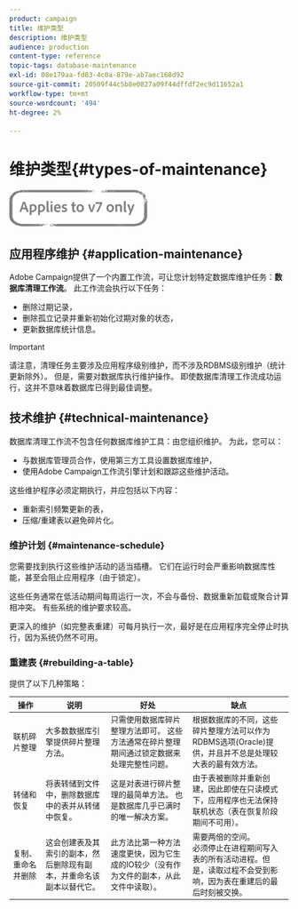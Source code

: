 ```yaml
---
product: campaign
title: 维护类型
description: 维护类型
audience: production
content-type: reference
topic-tags: database-maintenance
exl-id: 08e179aa-fd83-4c0a-879e-ab7aec168d92
source-git-commit: 20509f44c5b8e0827a09f44dffdf2ec9d11652a1
workflow-type: tm+mt
source-wordcount: '494'
ht-degree: 2%

---
```


# 维护类型{#types-of-maintenance}

![](../../assets/v7-only.svg)

## 应用程序维护 {#application-maintenance}

Adobe Campaign提供了一个内置工作流，可让您计划特定数据库维护任务：**数据库清理工作流**。 此工作流会执行以下任务：

* 删除过期记录，
* 删除孤立记录并重新初始化过期对象的状态，
* 更新数据库统计信息。

>[!IMPORTANT]
>
>请注意，清理任务主要涉及应用程序级别维护，而不涉及RDBMS级别维护（统计更新除外）。 但是，需要对数据库执行维护操作。 即使数据库清理工作流成功运行，这并不意味着数据库已得到最佳调整。

## 技术维护 {#technical-maintenance}

数据库清理工作流不包含任何数据库维护工具：由您组织维护。 为此，您可以：

* 与数据库管理员合作，使用第三方工具设置数据库维护，
* 使用Adobe Campaign工作流引擎计划和跟踪这些维护活动。

这些维护程序必须定期执行，并应包括以下内容：

* 重新索引频繁更新的表，
* 压缩/重建表以避免碎片化。

### 维护计划 {#maintenance-schedule}

您需要找到执行这些维护活动的适当插槽。 它们在运行时会严重影响数据库性能，甚至会阻止应用程序（由于锁定）。

这些任务通常在低活动期间每周运行一次，不会与备份、数据重新加载或聚合计算相冲突。 有些系统的维护要求较高。

更深入的维护（如完整表重建）可每月执行一次，最好是在应用程序完全停止时执行，因为系统仍然不可用。

### 重建表 {#rebuilding-a-table}

提供了以下几种策略：

<table> 
 <thead> 
  <tr> 
   <th> 操作 </th> 
   <th> 说明 </th> 
   <th> 好处 </th> 
   <th> 缺点 </th> 
  </tr> 
 </thead> 
 <tbody> 
  <tr> 
   <td> 联机碎片整理<br /> </td> 
   <td> 大多数数据库引擎提供碎片整理方法。<br /> </td> 
   <td> 只需使用数据库碎片整理方法即可。 这些方法通常在碎片整理期间通过锁定数据来处理完整性问题。<br /> </td> 
   <td> 根据数据库的不同，这些碎片整理方法可以作为RDBMS选项(Oracle)提供，并且并不总是处理较大表的最有效方法。<br /> </td> 
  </tr> 
  <tr> 
   <td> 转储和恢复<br /> </td> 
   <td> 将表转储到文件中，删除数据库中的表并从转储中恢复。<br /> </td> 
   <td> 这是对表进行碎片整理的最简单方法。 也是数据库几乎已满时的唯一解决方案。<br /> </td> 
   <td> 由于表被删除并重新创建，因此即使在只读模式下，应用程序也无法保持联机状态（表在恢复阶段期间不可用）。<br /> </td> 
  </tr> 
  <tr> 
   <td> 复制、重命名并删除<br /> </td> 
   <td> 这会创建表及其索引的副本，然后删除现有副本，并重命名该副本以替代它。<br /> </td> 
   <td> 此方法比第一种方法速度更快，因为它生成的IO较少（没有作为文件的副本，从此文件中读取）。<br /> </td> 
   <td> 需要两倍的空间。<br /> 必须停止在进程期间写入表的所有活动进程。但是，读取过程不会受到影响，因为表在重建后的最后时刻被交换。<br /> </td> 
  </tr> 
 </tbody> 
</table>
